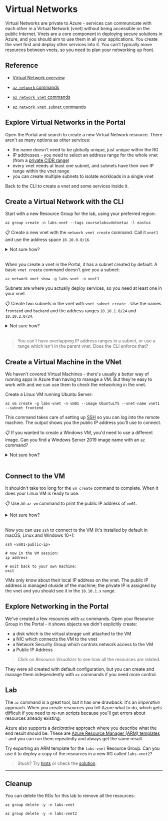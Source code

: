 # Virtual Networks

Virtual Networks are private to Azure - services can communicate with each other in a Virtual Network (vnet) without being accessible on the public Internet. Vnets are a core component in deploying secure solutions in Azure, and you should aim to use them in all your applications. You create the vnet first and deploy other services into it. You can't typically move resources between vnets, so you need to plan your networking up front.

## Reference

- [Virtual Network overview](https://docs.microsoft.com/en-gb/azure/virtual-network/)

- [`az network` commands](https://docs.microsoft.com/en-us/cli/azure/network?view=azure-cli-latest)

- [`az network vnet` commands](https://docs.microsoft.com/en-us/cli/azure/network/vnet?view=azure-cli-latest)

- [`az network vnet subnet` commands](https://docs.microsoft.com/en-us/cli/azure/network/vnet/subnet?view=azure-cli-latest)

## Explore Virtual Networks in the Portal

Open the Portal and search to create a new Virtual Network resource. There aren't as many options as other services:

- the name doesn't need to be globally unique, just unique within the RG
- IP addresses - you need to select an address range for the whole vnet (from a [private CIDR range](https://en.wikipedia.org/wiki/Private_network#Private_IPv4_addresses))
- every vnet needs at least one subnet, and subnets have their own IP range within the vnet range
- you can create multiple subnets to isolate workloads in a single vnet

Back to the CLI to create a vnet and some services inside it.

## Create a Virtual Network with the CLI

Start with a new Resource Group for the lab, using your preferred region:

```
az group create -n labs-vnet --tags courselabs=dotnetaz -l eastus
```

📋 Create a new vnet with the `network vnet create` command. Call it `vnet1` and use the address space `10.10.0.0/16`.

<details>
  <summary>Not sure how?</summary>

Start with the help:

```
az network vnet create --help
```

You need to specify the RG, vnet name and address prefix:

```
az network vnet create -g labs-vnet -n vnet1 --address-prefix "10.10.0.0/16"
```

</details><br/>

When you create a vnet in the Portal, it has a subnet created by default. A basic `vnet create` command doesn't give you a subnet:

```
az network vnet show -g labs-vnet -n vnet1
```

Subnets are where you actually deploy services, so you need at least one in your vnet.

📋 Create two subnets in the vnet with `vnet subnet create `. Use the names `frontend` and `backend` and the address ranges `10.10.1.0/24` and `10.10.2.0/24`.

<details>
  <summary>Not sure how?</summary>

Subnets have their own help text:

```
az network vnet subnet create --help
```

You need to specify the RG, vnet, subnet name and address range:

```
az network vnet subnet create -g labs-vnet --vnet-name vnet1 -n frontend --address-prefix "10.10.1.0/24"

az network vnet subnet create -g labs-vnet --vnet-name vnet1 -n backend --address-prefix "10.10.2.0/24"
```

</details><br/>

> You can't have overlapping IP address ranges in a subnet, or use a range which isn't in the parent vnet. Does the CLI enforce that?

## Create a Virtual Machine in the VNet

We haven't covered Virtual Machines - there's usually a better way of running apps in Azure than having to manage a VM. But they're easy to work with and we can use them to check the networking in the vnet.

Create a Linux VM running Ubuntu Server:

```
az vm create -g labs-vnet -n vm01 --image UbuntuLTS --vnet-name vnet1 --subnet frontend
```

This command takes care of setting up [SSH](https://en.wikipedia.org/wiki/Secure_Shell) so you can log into the remote machine. The output shows you the public IP address you'll use to connect.

📋 If you wanted to create a Windows VM, you'd need to use a different image. Can you find a Windows Server 2019 image name with an `az` command?

<details>
  <summary>Not sure how?</summary>

Use the `az vm image` commands to work with available VM images:

```
az vm image list --help
```

Listing all images will take a while, so you can filter the OS name using the `offer` parameter:

```
az vm image list --offer  Windows -o table
```

You'll see lots of images with long names - but you can use the alias in the `vm create` command. The Windows Server 2019 image is called `Win2019Datacenter`.

</details><br/>

## Connect to the VM

It shouldn't take too long for the `vm create` command to complete. When it does your Linux VM is ready to use.

📋 Use an `az vm` command to print the public IP address of `vm01`.

<details>
  <summary>Not sure how?</summary>

The `show` command prints the basic information about a resource:

```
az vm show -g labs-vnet -n vm01
```

You'll see lots of data, but not the public IP address. Run `az vm show --help` and you'll see there's a `--show-details` option. You can use that with a query to print just the public IP address:

```
az vm show -g labs-vnet -n vm01 --show-details --query publicIps -o tsv
```

</details><br/>

Now you can use `ssh` to connect to the VM (it's installed by default in macOS, Linux and Windows 10+):

```
ssh <vm01-public-ip>

# now in the VM session:
ip address

# exit back to your own machine:
exit
```

VMs only know about their local IP address on the vnet. The public IP address is managed otuside of the machine; the private IP is assigned by the vnet and you should see it in the `10.10.1.x` range.

## Explore Networking in the Portal

We've created a few resources with `az` commands. Open your Resource Group in the Portal - it shows objects we didn't explicitly create:

- a disk which is the virtual storage unit attached to the VM
- a NIC which connects the VM to the vnet
- a Network Security Group which controls network access to the VM
- a Public IP Address

> Click on _Resource Visualizer_ to see how all the resources are related.

They were all created with default configuration, but you can create and manage them independently with `az` commands if you need more control.

## Lab

The `az` command is a great tool, but it has one drawback: it's an _imperative_ approach. When you create resources you tell Azure what to do, which gets difficult if you need to re-run scripts because you'll get errors about resources already existing.

Azure also supports a _declarative_ approach where you describe what the end result should be. These are [Azure Resource Manager (ARM) templates](https://docs.microsoft.com/en-us/azure/azure-resource-manager/templates/) - and you can run them repeatedly and always get the same result.

Try exporting an ARM template for the `labs-vnet` Resource Group. Can you use it to deploy a copy of the resources in a new RG called `labs-vnet2`?

> Stuck? Try [hints](hints.md) or check the [solution](solution.md).

___

## Cleanup

You can delete the RGs for this lab to remove all the resources:

```
az group delete -y -n labs-vnet

az group delete -y -n labs-vnet2
```